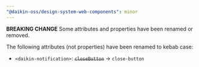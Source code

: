 ```yaml
---
"@daikin-oss/design-system-web-components": minor
---
```


**BREAKING CHANGE** Some attributes and properties have been renamed or removed.

The following attributes (not properties) have been renamed to kebab case:

- `<daikin-notification>`: ~~`closeButton`~~ -> `close-button`
